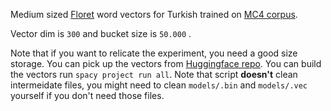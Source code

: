 Medium sized [Floret](https://github.com/explosion/floret) word vectors for Turkish trained on [MC4 corpus](https://arxiv.org/abs/1910.10683).

Vector dim is `300` and bucket size is `50.000` .

Note that if you want to relicate the experiment, you need a good size storage. You can pick up the vectors from [Huggingface repo](https://huggingface.co/turkish-nlp-suite).
You can build the vectors run `spacy project run all`. Note that script **doesn't** clean intermeidate files, you might need to clean `models/.bin` and `models/.vec` yourself if you don't
need those files.
